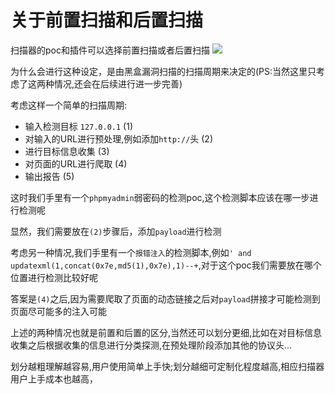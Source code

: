 # 关于前置扫描和后置扫描

扫描器的poc和插件可以选择前置扫描或者后置扫描
![](https://springbird3.oss-cn-chengdu.aliyuncs.com/lianxiang/20220411000437.png)

为什么会进行这种设定，是由黑盒漏洞扫描的扫描周期来决定的(PS:当然这里只考虑了这两种情况,还会在后续进行进一步完善)

考虑这样一个简单的扫描周期:
+ 输入检测目标 `127.0.0.1` (1)
+ 对输入的URL进行预处理,例如添加`http://`头 (2)
+ 进行目标信息收集 (3)
+ 对页面的URL进行爬取 (4)
+ 输出报告 (5)

这时我们手里有一个`phpmyadmin`弱密码的检测poc,这个检测脚本应该在哪一步进行检测呢

显然，我们需要放在`(2)`步骤后，添加`payload`进行检测

考虑另一种情况,我们手里有一个`报错注入`的检测脚本,例如`' and updatexml(1,concat(0x7e,md5(1),0x7e),1)--+`,对于这个poc我们需要放在哪个位置进行检测比较好呢

答案是`(4)`之后,因为需要爬取了页面的动态链接之后对`payload`拼接才可能检测到页面尽可能多的注入可能

上述的两种情况也就是前置和后置的区分,当然还可以划分更细,比如在对目标信息收集之后根据收集的信息进行分类探测,在预处理阶段添加其他的协议头...

划分越粗理解越容易,用户使用简单上手快;划分越细可定制化程度越高,相应扫描器用户上手成本也越高，